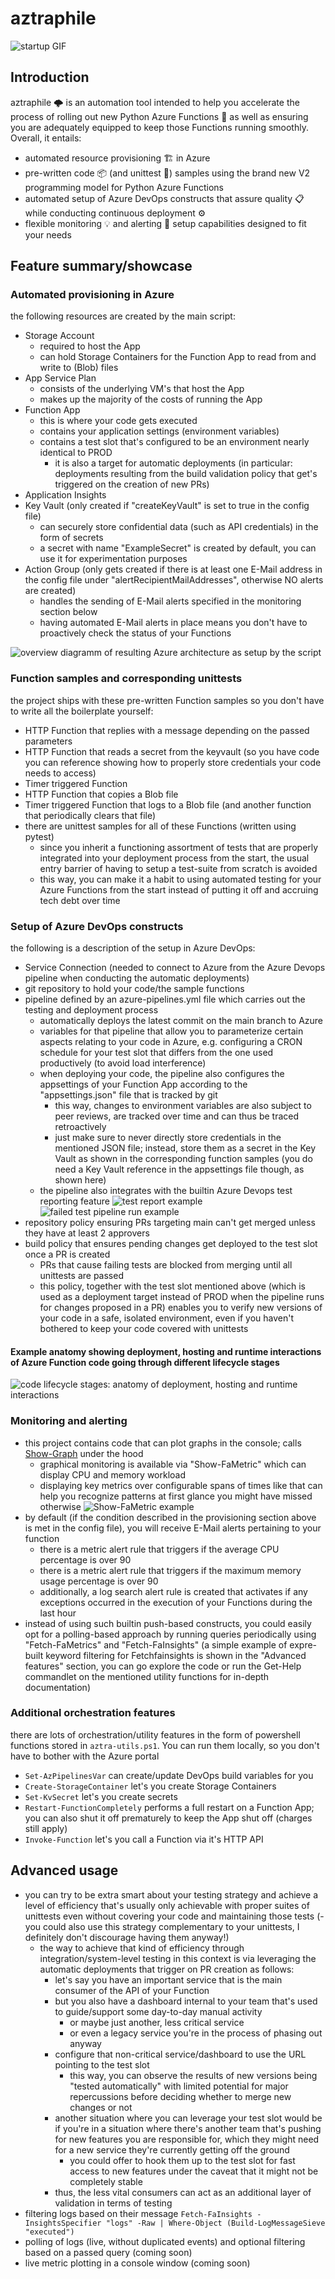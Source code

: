 # aztraphile
![startup GIF](./readme_attachments/startup.gif)

## Introduction
aztraphile 🌩️ is an automation tool intended to help you accelerate the process of rolling out new Python Azure Functions 🚀 as well as ensuring you are adequately equipped to keep those Functions running smoothly. Overall, it entails:
- automated resource provisioning 🏗️ in Azure
- pre-written code 📦 (and unittest 🔬) samples using the brand new V2 programming model for Python Azure Functions
- automated setup of Azure DevOps constructs that assure quality 📋 while conducting continuous deployment ⚙️
- flexible monitoring 💡 and alerting 🚨 setup capabilities designed to fit your needs

## Feature summary/showcase
### Automated provisioning in Azure
the following resources are created by the main script:
- Storage Account
  - required to host the App
  - can hold Storage Containers for the Function App to read from and write to (Blob) files
- App Service Plan
  - consists of the underlying VM's that host the App
  - makes up the majority of the costs of running the App
- Function App
  - this is where your code gets executed
  - contains your application settings (environment variables)
  - contains a test slot that's configured to be an environment nearly identical to PROD
    - it is also a target for automatic deployments (in particular: deployments resulting from the build validation policy that get's triggered on the creation of new PRs)
- Application Insights
- Key Vault (only created if "createKeyVault" is set to true in the config file)
  - can securely store confidential data (such as API credentials) in the form of secrets
  - a secret with name "ExampleSecret" is created by default, you can use it for experimentation purposes
- Action Group (only gets created if there is at least one E-Mail address in the config file under "alertRecipientMailAddresses", otherwise NO alerts are created)
  - handles the sending of E-Mail alerts specified in the monitoring section below
  - having automated E-Mail alerts in place means you don't have to proactively check the status of your Functions

![overview diagramm of resulting Azure architecture as setup by the script](./readme_attachments/azure_overview.png)

### Function samples and corresponding unittests
the project ships with these pre-written Function samples so you don't have to write all the boilerplate yourself:
- HTTP Function that replies with a message depending on the passed parameters
- HTTP Function that reads a secret from the keyvault (so you have code you can reference showing how to properly store credentials your code needs to access)
- Timer triggered Function
- HTTP Function that copies a Blob file
- Timer triggered Function that logs to a Blob file (and another function that periodically clears that file)
- there are unittest samples for all of these Functions (written using pytest)
  - since you inherit a functioning assortment of tests that are properly integrated into your deployment process from the start, the usual entry barrier of having to setup a test-suite from scratch is avoided
  - this way, you can make it a habit to using automated testing for your Azure Functions from the start instead of putting it off and accruing tech debt over time

### Setup of Azure DevOps constructs
the following is a description of the setup in Azure DevOps:
- Service Connection (needed to connect to Azure from the Azure Devops pipeline when conducting the automatic deployments)
- git repository to hold your code/the sample functions
- pipeline defined by an azure-pipelines.yml file which carries out the testing and deployment process
    - automatically deploys the latest commit on the main branch to Azure
    - variables for that pipeline that allow you to parameterize certain aspects relating to your code in Azure, e.g. configuring a CRON schedule for your test slot that differs from the one used productively (to avoid load interference)
    - when deploying your code, the pipeline also configures the appsettings of your Function App according to the "appsettings.json" file that is tracked by git
      - this way, changes to environment variables are also subject to peer reviews, are tracked over time and can thus be traced retroactively
      - just make sure to never directly store credentials in the mentioned JSON file; instead, store them as a secret in the Key Vault as shown in the corresponding function samples (you do need a Key Vault reference in the appsettings file though, as shown here)
    - the pipeline also integrates with the builtin Azure Devops test reporting feature
    ![test report example](./readme_attachments/ppl_test_report.png)
    ![failed test pipeline run example](./readme_attachments/ppl_failed_test_summary.png)
- repository policy ensuring PRs targeting main can't get merged unless they have at least 2 approvers
- build policy that ensures pending changes get deployed to the test slot once a PR is created
  - PRs that cause failing tests are blocked from merging until all unittests are passed
  - this policy, together with the test slot mentioned above (which is used as a deployment target instead of PROD when the pipeline runs for changes proposed in a PR) enables you to verify new versions of your code in a safe, isolated environment, even if you haven't bothered to keep your code covered with unittests

#### Example anatomy showing deployment, hosting and runtime interactions of Azure Function code going through different lifecycle stages
![code lifecycle stages: anatomy of deployment, hosting and runtime interactions](./readme_attachments/function_code_hosting_anatomy.png)

### Monitoring and alerting
- this project contains code that can plot graphs in the console; calls [Show-Graph](https://gist.github.com/PrateekKumarSingh/9168afa8e7c7da801efa858705fb485b) under the hood
  - graphical monitoring is available via "Show-FaMetric" which can display CPU and memory workload
  - displaying key metrics over configurable spans of times like that can help you recognize patterns at first glance you might have missed otherwise
  ![Show-FaMetric example](./readme_attachments/show_fametric_example_usage.png)
- by default (if the condition described in the provisioning section above is met in the config file), you will receive E-Mail alerts pertaining to your function
  - there is a metric alert rule that triggers if the average CPU percentage is over 90
  - there is a metric alert rule that triggers if the maximum memory usage percentage is over 90
  - additionally, a log search alert rule is created that activates if any exceptions occurred in the execution of your Functions during the last hour
- instead of using such builtin push-based constructs, you could easily opt for a polling-based approach by running queries periodically using "Fetch-FaMetrics" and "Fetch-FaInsights" (a simple example of expre-built keyword filtering for Fetchfainsights is shown in the "Advanced features" section, you can go explore the code or run the Get-Help commandlet on the mentioned utility functions for in-depth documentation)

### Additional orchestration features
there are lots of orchestration/utility features in the form of powershell functions stored in ```aztra-utils.ps1```. You can run them locally, so you don't have to bother with the Azure portal
- ```Set-AzPipelinesVar``` can create/update DevOps build variables for you
- ```Create-StorageContainer``` let's you create Storage Containers
- ```Set-KvSecret``` let's you create secrets
- ```Restart-FunctionCompletely``` performs a full restart on a Function App; you can also shut it off prematurely to keep the App shut off (charges still apply)
- ```Invoke-Function``` let's you call a Function via it's HTTP API

## Advanced usage
- you can try to be extra smart about your testing strategy and achieve a level of efficiency that's usually only achievable with proper suites of unittests even without covering your code and maintaining those tests
  (- you could also use this strategy complementary to your unittests, I definitely don't discourage having them anyway!)
  - the way to achieve that kind of efficiency through integration/system-level testing in this context is via leveraging the automatic deployments that trigger on PR creation as follows:
    - let's say you have an important service that is the main consumer of the API of your Function
    - but you also have a dashboard internal to your team that's used to guide/support some day-to-day manual activity
      - or maybe just another, less critical service
      - or even a legacy service you're in the process of phasing out anyway
    - configure that non-critical service/dashboard to use the URL pointing to the test slot
      - this way, you can observe the results of new versions being "tested automatically" with limited potential for major repercussions before deciding whether to merge new changes or not
    - another situation where you can leverage your test slot would be if you're in a situation where there's another team that's pushing for new features you are responsible for, which they might need for a new service they're currently getting off the ground
      - you could offer to hook them up to the test slot for fast access to new features under the caveat that it might not be completely stable
    - thus, the less vital consumers can act as an additional layer of validation in terms of testing
- filtering logs based on their message ```Fetch-FaInsights -InsightsSpecifier "logs" -Raw | Where-Object (Build-LogMessageSieve "executed")```
- polling of logs (live, without duplicated events) and optional filtering based on a passed query (coming soon)
- live metric plotting in a console window (coming soon)
